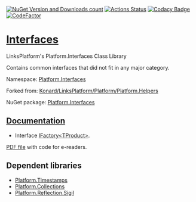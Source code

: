 [![NuGet Version and Downloads count](https://buildstats.info/nuget/Platform.Interfaces)](https://www.nuget.org/packages/Platform.Interfaces)
[![Actions Status](https://github.com/linksplatform/Interfaces/workflows/CD/badge.svg)](https://github.com/linksplatform/Interfaces/actions?workflow=CD)
[![Codacy Badge](https://api.codacy.com/project/badge/Grade/561cf283804d4624b03a731acbdbe532)](https://app.codacy.com/app/drakonard/Interfaces?utm_source=github.com&utm_medium=referral&utm_content=linksplatform/Interfaces&utm_campaign=Badge_Grade_Dashboard)
[![CodeFactor](https://www.codefactor.io/repository/github/linksplatform/interfaces/badge)](https://www.codefactor.io/repository/github/linksplatform/interfaces)

# [Interfaces](https://github.com/linksplatform/Interfaces)

LinksPlatform's Platform.Interfaces Class Library

Contains common interfaces that did not fit in any major category.

Namespace: [Platform.Interfaces](https://linksplatform.github.io/Interfaces/api/Platform.Interfaces.html)

Forked from: [Konard/LinksPlatform/Platform/Platform.Helpers](https://github.com/Konard/LinksPlatform/tree/657ea248b32dc31d0793ae9a9e4989ec6ee61d5e/Platform/Platform.Helpers)

NuGet package: [Platform.Interfaces](https://www.nuget.org/packages/Platform.Interfaces)

## [Documentation](https://linksplatform.github.io/Interfaces)
*   Interface [IFactory\<TProduct\>](https://linksplatform.github.io/Interfaces/api/Platform.Interfaces.IFactory-1.html).

[PDF file](https://linksplatform.github.io/Interfaces/Platform.Interfaces.pdf) with code for e-readers.

## Dependent libraries
*   [Platform.Timestamps](https://github.com/linksplatform/Timestamps)
*   [Platform.Collections](https://github.com/linksplatform/Collections)
*   [Platform.Reflection.Sigil](https://github.com/linksplatform/Reflection.Sigil)

